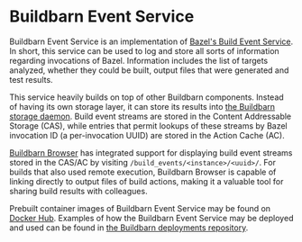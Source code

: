 # Buildbarn Event Service

Buildbarn Event Service is an implementation of
[Bazel's Build Event Service](https://docs.bazel.build/versions/master/build-event-protocol.html#the-build-event-service).
In short, this service can be used to log and store all sorts of
information regarding invocations of Bazel. Information includes the
list of targets analyzed, whether they could be built, output files that
were generated and test results.

This service heavily builds on top of other Buildbarn components.
Instead of having its own storage layer, it can store its results into
[the Buildbarn storage daemon](https://github.com/buildbarn/bb-storage).
Build event streams are stored in the Content Addressable Storage (CAS),
while entries that permit lookups of these streams by Bazel invocation
ID (a per-invocation UUID) are stored in the Action Cache (AC).

[Buildbarn Browser](https://github.com/buildbarn/bb-browser) has
integrated support for displaying build event streams stored in the
CAS/AC by visiting `/build_events/<instance>/<uuid>/`. For builds that
also used remote execution, Buildbarn Browser is capable of linking
directly to output files of build actions, making it a valuable tool for
sharing build results with colleagues.

Prebuilt container images of Buildbarn Event Service may be found on
[Docker Hub](https://hub.docker.com/r/buildbarn/bb-event-service).
Examples of how the Buildbarn Event Service may be deployed and used can
be found in [the Buildbarn deployments repository](https://github.com/buildbarn/bb-deployments).
